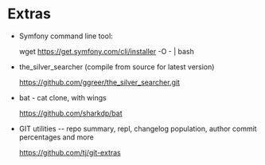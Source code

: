 # Extras

* Symfony command line tool:

    wget https://get.symfony.com/cli/installer -O - | bash

* the_silver_searcher (compile from source for latest version)

    https://github.com/ggreer/the_silver_searcher.git

* bat - cat clone, with wings

    https://github.com/sharkdp/bat

* GIT utilities -- repo summary, repl, changelog population, author commit percentages and more

    https://github.com/tj/git-extras
